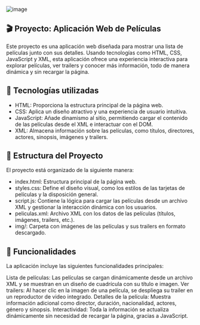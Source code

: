 ![image](https://github.com/user-attachments/assets/817cfd5a-cb65-458f-8e4d-e503d19558b8)

## 🎬 Proyecto: Aplicación Web de Películas
Este proyecto es una aplicación web diseñada para mostrar una lista de películas junto con sus detalles. Usando tecnologías como HTML, CSS, JavaScript y XML, esta aplicación ofrece una experiencia interactiva para explorar películas, ver trailers y conocer más información, todo de manera dinámica y sin recargar la página.

## 🚀 Tecnologías utilizadas
- HTML: Proporciona la estructura principal de la página web.
- CSS: Aplica un diseño atractivo y una experiencia de usuario intuitiva.
- JavaScript: Añade dinamismo al sitio, permitiendo cargar el contenido de las películas desde el XML e interactuar con el DOM.
- XML: Almacena información sobre las películas, como títulos, directores, actores, sinopsis, imágenes y trailers.

## 📂 Estructura del Proyecto
El proyecto está organizado de la siguiente manera:

- index.html: Estructura principal de la página web.
- styles.css: Define el diseño visual, como los estilos de las tarjetas de películas y la disposición general.
- script.js: Contiene la lógica para cargar las películas desde un archivo XML y gestionar la interacción dinámica con los usuarios.
- peliculas.xml: Archivo XML con los datos de las películas (títulos, imágenes, trailers, etc.).
- img/: Carpeta con imágenes de las películas y sus trailers en formato descargado.
  
## 📜 Funcionalidades
La aplicación incluye las siguientes funcionalidades principales:

Lista de películas: Las películas se cargan dinámicamente desde un archivo XML y se muestran en un diseño de cuadrícula con su título e imagen.
Ver trailers: Al hacer clic en la imagen de una película, se despliega su trailer en un reproductor de video integrado.
Detalles de la película: Muestra información adicional como director, duración, nacionalidad, actores, género y sinopsis.
Interactividad: Toda la información se actualiza dinámicamente sin necesidad de recargar la página, gracias a JavaScript.
